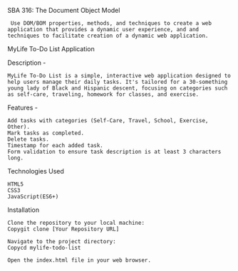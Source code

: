 SBA 316: The Document Object Model

     Use DOM/BOM properties, methods, and techniques to create a web application that provides a dynamic user experience, and and techniques to facilitate creation of a dynamic web application.

MyLife To-Do List Application

Description -

    MyLife To-Do List is a simple, interactive web application designed to help users manage their daily tasks. It's tailored for a 30-something young lady of Black and Hispanic descent, focusing on categories such as self-care, traveling, homework for classes, and exercise.

Features -

    Add tasks with categories (Self-Care, Travel, School, Exercise, Other).
    Mark tasks as completed.
    Delete tasks.
    Timestamp for each added task.
    Form validation to ensure task description is at least 3 characters long.

Technologies Used

    HTML5
    CSS3
    JavaScript(ES6+)

    
Installation

    Clone the repository to your local machine:
    Copygit clone [Your Repository URL]

    Navigate to the project directory:
    Copycd mylife-todo-list

    Open the index.html file in your web browser.
    